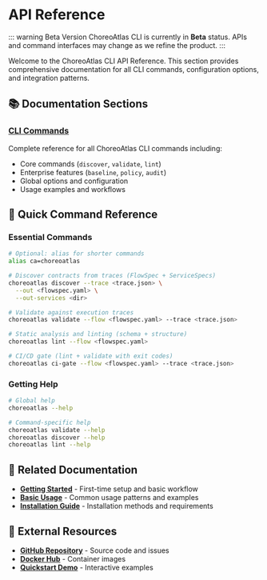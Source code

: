 # API Reference

::: warning Beta Version
ChoreoAtlas CLI is currently in **Beta** status. APIs and command interfaces may change as we refine the product.
:::

Welcome to the ChoreoAtlas CLI API Reference. This section provides comprehensive documentation for all CLI commands, configuration options, and integration patterns.

## 📚 Documentation Sections

### [CLI Commands](/api/cli-commands)
Complete reference for all ChoreoAtlas CLI commands including:
- Core commands (`discover`, `validate`, `lint`)
- Enterprise features (`baseline`, `policy`, `audit`)
- Global options and configuration
- Usage examples and workflows

## 🚀 Quick Command Reference

### Essential Commands
```bash
# Optional: alias for shorter commands
alias ca=choreoatlas

# Discover contracts from traces (FlowSpec + ServiceSpecs)
choreoatlas discover --trace <trace.json> \
  --out <flowspec.yaml> \
  --out-services <dir>

# Validate against execution traces
choreoatlas validate --flow <flowspec.yaml> --trace <trace.json>

# Static analysis and linting (schema + structure)
choreoatlas lint --flow <flowspec.yaml>

# CI/CD gate (lint + validate with exit codes)
choreoatlas ci-gate --flow <flowspec.yaml> --trace <trace.json>
```

### Getting Help
```bash
# Global help
choreoatlas --help

# Command-specific help
choreoatlas validate --help
choreoatlas discover --help
choreoatlas lint --help
```

## 📖 Related Documentation

- **[Getting Started](/guide/getting-started)** - First-time setup and basic workflow
- **[Basic Usage](/guide/basic-usage)** - Common usage patterns and examples
- **[Installation Guide](/guide/installation)** - Installation methods and requirements

## 🔗 External Resources

- **[GitHub Repository](https://github.com/choreoatlas2025/cli)** - Source code and issues
- **[Docker Hub](https://hub.docker.com/u/choreoatlas)** - Container images
- **[Quickstart Demo](https://github.com/choreoatlas2025/quickstart-demo)** - Interactive examples

